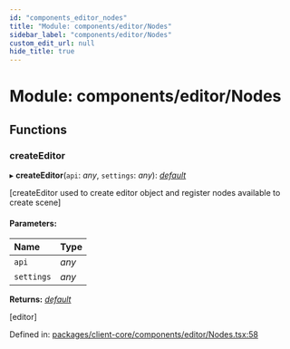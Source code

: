```yaml
---
id: "components_editor_nodes"
title: "Module: components/editor/Nodes"
sidebar_label: "components/editor/Nodes"
custom_edit_url: null
hide_title: true
---
```


# Module: components/editor/Nodes

## Functions

### createEditor

▸ **createEditor**(`api`: *any*, `settings`: *any*): [*default*](../classes/components_editor_editor.default.md)

[createEditor used to create editor object and register nodes available to create scene]

#### Parameters:

Name | Type |
:------ | :------ |
`api` | *any* |
`settings` | *any* |

**Returns:** [*default*](../classes/components_editor_editor.default.md)

[editor]

Defined in: [packages/client-core/components/editor/Nodes.tsx:58](https://github.com/xr3ngine/xr3ngine/blob/66a84a950/packages/client-core/components/editor/Nodes.tsx#L58)
